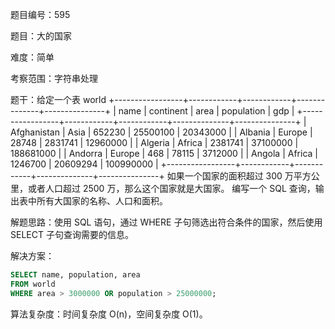 题目编号：595

题目：大的国家

难度：简单

考察范围：字符串处理

题干：给定一个表 world
+-----------------+------------+------------+--------------+---------------+
| name            | continent  | area       | population   | gdp           |
+-----------------+------------+------------+--------------+---------------+
| Afghanistan     | Asia       | 652230     | 25500100     | 20343000      |
| Albania         | Europe     | 28748      | 2831741      | 12960000      |
| Algeria         | Africa     | 2381741    | 37100000     | 188681000     |
| Andorra         | Europe     | 468        | 78115        | 3712000       |
| Angola          | Africa     | 1246700    | 20609294     | 100990000     |
+-----------------+------------+------------+--------------+---------------+
如果一个国家的面积超过 300 万平方公里，或者人口超过 2500 万，那么这个国家就是大国家。
编写一个 SQL 查询，输出表中所有大国家的名称、人口和面积。

解题思路：使用 SQL 语句，通过 WHERE 子句筛选出符合条件的国家，然后使用 SELECT 子句查询需要的信息。

解决方案：

```sql
SELECT name, population, area
FROM world
WHERE area > 3000000 OR population > 25000000;
```

算法复杂度：时间复杂度 O(n)，空间复杂度 O(1)。